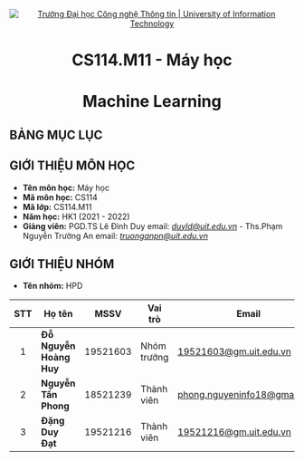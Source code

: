 <!-- Banner -->
<p align="center">
  <a href="https://www.uit.edu.vn/" title="Trường Đại học Công nghệ Thông tin" style="border: none;">
    <img src="https://i.imgur.com/WmMnSRt.png" alt="Trường Đại học Công nghệ Thông tin | University of Information Technology">
  </a>
</p>

<!-- Title -->
<h1 align="center"><b>CS114.M11 - Máy học</b></h1>
<h1 align="center"><b>Machine Learning</b></h1>

## BẢNG MỤC LỤC

## GIỚI THIỆU MÔN HỌC
* **Tên môn học:** Máy học
* **Mã môn học:** CS114
* **Mã lớp:** CS114.M11
* **Năm học:** HK1 (2021 - 2022)
* **Giảng viên:** PGD.TS Lê Đình Duy email: *duyld@uit.edu.vn* - Ths.Phạm Nguyễn Trường An email: *truonganpn@uit.edu.vn* 

## GIỚI THIỆU NHÓM
* **Tên nhóm:** HPD

| STT   | Họ tên                 | MSSV       | Vai trò     | Email                  | Github                                                     | 
| :---: | ---                    | ---        | ---         | ---                    | ---                                                        |
| 1     | <strong>  Đỗ Nguyễn Hoàng Huy </strong>  | 19521603   | Nhóm trưởng | 19521603@gm.uit.edu.vn | https://github.com/Al3xDo                | 
| 2     |<strong> Nguyễn Tấn Phong </strong>   | 18521239   | Thành viên  | phong.nguyeninfo18@gmail.com | https://github.com/Phongnguyen2705  |
| 3     | <strong> Đặng Duy Đạt </strong>      | 19521216   | Thành viên  |  19521216@gm.uit.edu.vn |https://github.com/DangDuyDat       |
